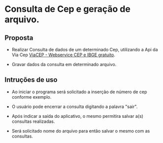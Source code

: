 # Consulta de Cep e geração de arquivo.

## Proposta

- Realizar Consulta de dados de um determinado Cep, utilizando a Api da Via Cep [ViaCEP - Webservice CEP e IBGE gratuito](https://viacep.com.br/).

- Gravar dados da consulta em determinado arquivo.



## Intruções de uso

- Ao iniciar o programa será solicitado a inserção de número de cep conforme exemplo.

- O usuário pode encerrar a consulta digitando a palavra "sair".

- Após indicar a saída do aplicativo, o mesmo permitira salvar a(s) consultas realizadas.

- Será solicitado nome do arquivo para então salvar o mesmo com as consultas.
